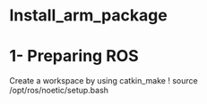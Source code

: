 # Install_arm_package
# 1- Preparing ROS
Create a workspace by using catkin_make
! source /opt/ros/noetic/setup.bash
